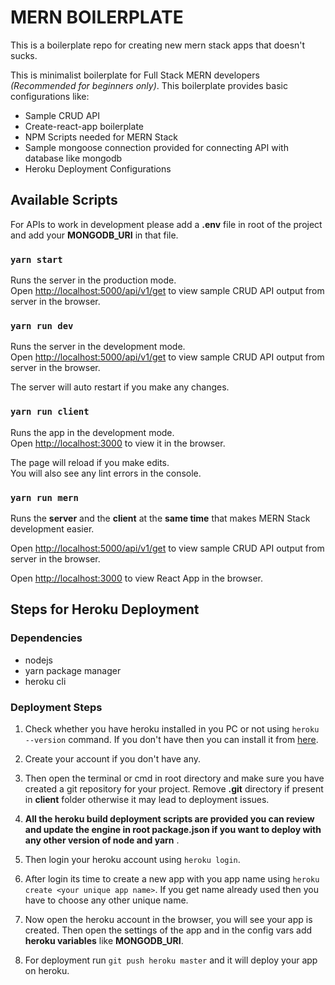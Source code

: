# MERN BOILERPLATE

This is a boilerplate repo for creating new mern stack apps that doesn't sucks.

This is minimalist boilerplate for Full Stack MERN developers *(Recommended for beginners only)*. This boilerplate provides basic configurations like:

* Sample CRUD API
* Create-react-app boilerplate
* NPM Scripts needed for MERN Stack
* Sample mongoose connection provided for connecting API with database like mongodb
* Heroku Deployment Configurations

## Available Scripts

For APIs to work in development please add a **.env** file in root of the project and add your **MONGODB_URI** in that file.

### `yarn start`

Runs the server in the production mode.<br />
Open [http://localhost:5000/api/v1/get](http://localhost:5000/api/v1/get) to view sample CRUD API output from server in the browser.

### `yarn run dev`

Runs the server in the development mode.<br />
Open [http://localhost:5000/api/v1/get](http://localhost:5000/api/v1/get) to view sample CRUD API output from server in the browser.

The server will auto restart if you make any changes.

### `yarn run client`

Runs the app in the development mode.<br />
Open [http://localhost:3000](http://localhost:3000) to view it in the browser.

The page will reload if you make edits.<br />
You will also see any lint errors in the console.

### `yarn run mern`

Runs the **server** and the **client** at the **same time** that makes MERN Stack development easier.<br>

Open [http://localhost:5000/api/v1/get](http://localhost:5000/api/v1/get) to view sample CRUD API output from server in the browser.<br>

Open [http://localhost:3000](http://localhost:3000) to view React App in the browser.

## Steps for Heroku Deployment

### Dependencies

* nodejs
* yarn package manager
* heroku cli

### Deployment Steps

1. Check whether you have heroku installed in you PC or not using `heroku --version` command. If you don't have then you can install it from [here](https://devcenter.heroku.com/articles/heroku-cli).

2. Create your account if you don't have any.

3. Then open the terminal or cmd in root directory and make sure you have created a git repository for your project. Remove **.git** directory if present in **client** folder otherwise it may lead to deployment issues.

4. **All the heroku build deployment scripts are provided you can review and update the engine in root package.json if you want to deploy with any other version of node and yarn** .

5. Then login your heroku account using `heroku login`.

6. After login its time to create a new app with you app name using `heroku create <your unique app name>`. If you get name already used then you have to choose any other unique name.

7. Now open the heroku account in the browser, you will see your app is created. Then open the settings of the app and in the config vars add **heroku variables** like **MONGODB_URI**.

8. For deployment run `git push heroku master` and it will deploy your app on heroku.
